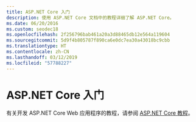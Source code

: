 ```yaml
---
title: ASP.NET Core 入门
description: 使用 ASP.NET Core 文档中的教程详细了解 ASP.NET Core。
ms.date: 06/20/2016
ms.custom: seodec18
ms.openlocfilehash: 2f256796bab461a20a3d88465db12e564a119604
ms.sourcegitcommit: 5d9f4b805787f890ca6e0dc7ea30a43018bc9cbb
ms.translationtype: HT
ms.contentlocale: zh-CN
ms.lasthandoff: 03/12/2019
ms.locfileid: "57788227"
---
```

# <a name="get-started-with-aspnet-core"></a>ASP.NET Core 入门

有关开发 ASP.NET Core Web 应用程序的教程，请参阅 [ASP.NET Core 教程](/aspnet/core/tutorials)。
